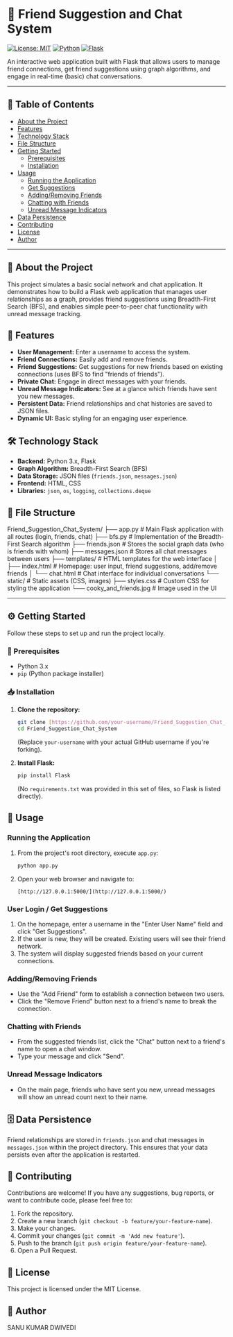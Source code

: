# 🤝 Friend Suggestion and Chat System

[![License: MIT](https://img.shields.io/badge/License-MIT-yellow.svg)](LICENSE)
[![Python](https://img.shields.io/badge/Python-3.8%2B-blue?logo=python)](https://www.python.org/)
[![Flask](https://img.shields.io/badge/Flask-2.x-lightgrey?logo=flask)](https://flask.palletsprojects.com/)

An interactive web application built with Flask that allows users to manage friend connections, get friend suggestions using graph algorithms, and engage in real-time (basic) chat conversations.

---

## 📑 Table of Contents

-   [About the Project](#about-the-project)
-   [Features](#features)
-   [Technology Stack](#technology-stack)
-   [File Structure](#file-structure)
-   [Getting Started](#getting-started)
    -   [Prerequisites](#prerequisites)
    -   [Installation](#installation)
-   [Usage](#usage)
    -   [Running the Application](#running-the-application)
    -   [Get Suggestions](#user-login--get-suggestions)
    -   [Adding/Removing Friends](#addingremoving-friends)
    -   [Chatting with Friends](#chatting-with-friends)
    -   [Unread Message Indicators](#unread-message-indicators)
-   [Data Persistence](#data-persistence)
-   [Contributing](#contributing)
-   [License](#license)
-   [Author](#author)

---

## 📌 About the Project

This project simulates a basic social network and chat application. It demonstrates how to build a Flask web application that manages user relationships as a graph, provides friend suggestions using Breadth-First Search (BFS), and enables simple peer-to-peer chat functionality with unread message tracking.

## 🚀 Features

* **User Management:** Enter a username to access the system.
* **Friend Connections:** Easily add and remove friends.
* **Friend Suggestions:** Get suggestions for new friends based on existing connections (uses BFS to find "friends of friends").
* **Private Chat:** Engage in direct messages with your friends.
* **Unread Message Indicators:** See at a glance which friends have sent you new messages.
* **Persistent Data:** Friend relationships and chat histories are saved to JSON files.
* **Dynamic UI:** Basic styling for an engaging user experience.

## 🛠️ Technology Stack

* **Backend:** Python 3.x, Flask
* **Graph Algorithm:** Breadth-First Search (BFS)
* **Data Storage:** JSON files (`friends.json`, `messages.json`)
* **Frontend:** HTML, CSS
* **Libraries:** `json`, `os`, `logging`, `collections.deque`

## 📁 File Structure


Friend_Suggestion_Chat_System/
├── app.py                     # Main Flask application with all routes (login, friends, chat)
├── bfs.py                     # Implementation of the Breadth-First Search algorithm
├── friends.json               # Stores the social graph data (who is friends with whom)
├── messages.json              # Stores all chat messages between users
├── templates/                 # HTML templates for the web interface
│   ├── index.html             # Homepage: user input, friend suggestions, add/remove friends
│   └── chat.html              # Chat interface for individual conversations
└── static/                    # Static assets (CSS, images)
├── styles.css             # Custom CSS for styling the application
└── cooky_and_friends.jpg  # Image used in the UI

---

## ⚙️ Getting Started

Follow these steps to set up and run the project locally.

### 📌 Prerequisites

* Python 3.x
* `pip` (Python package installer)

### 📥 Installation

1.  **Clone the repository:**
    ```bash
    git clone [https://github.com/your-username/Friend_Suggestion_Chat_System.git](https://github.com/your-username/Friend_Suggestion_Chat_System.git)
    cd Friend_Suggestion_Chat_System
    ```
    (Replace `your-username` with your actual GitHub username if you're forking).

2.  **Install Flask:**
    ```bash
    pip install Flask
    ```
    (No `requirements.txt` was provided in this set of files, so Flask is listed directly).

## 🧪 Usage

### Running the Application

1.  From the project's root directory, execute `app.py`:
    ```bash
    python app.py
    ```
2.  Open your web browser and navigate to:
    ```
    [http://127.0.0.1:5000/](http://127.0.0.1:5000/)
    ```

### User Login / Get Suggestions

1.  On the homepage, enter a username in the "Enter User Name" field and click "Get Suggestions".
2.  If the user is new, they will be created. Existing users will see their friend network.
3.  The system will display suggested friends based on your current connections.

### Adding/Removing Friends

* Use the "Add Friend" form to establish a connection between two users.
* Click the "Remove Friend" button next to a friend's name to break the connection.

### Chatting with Friends

* From the suggested friends list, click the "Chat" button next to a friend's name to open a chat window.
* Type your message and click "Send".

### Unread Message Indicators

* On the main page, friends who have sent you new, unread messages will show an unread count next to their name.

## 🗄️ Data Persistence

Friend relationships are stored in `friends.json` and chat messages in `messages.json` within the project directory. This ensures that your data persists even after the application is restarted.

## 🤝 Contributing

Contributions are welcome! If you have any suggestions, bug reports, or want to contribute code, please feel free to:

1.  Fork the repository.
2.  Create a new branch (`git checkout -b feature/your-feature-name`).
3.  Make your changes.
4.  Commit your changes (`git commit -m 'Add new feature'`).
5.  Push to the branch (`git push origin feature/your-feature-name`).
6.  Open a Pull Request.

## 📄 License

This project is licensed under the MIT License.

## 👤 Author

SANU KUMAR DWIVEDI
